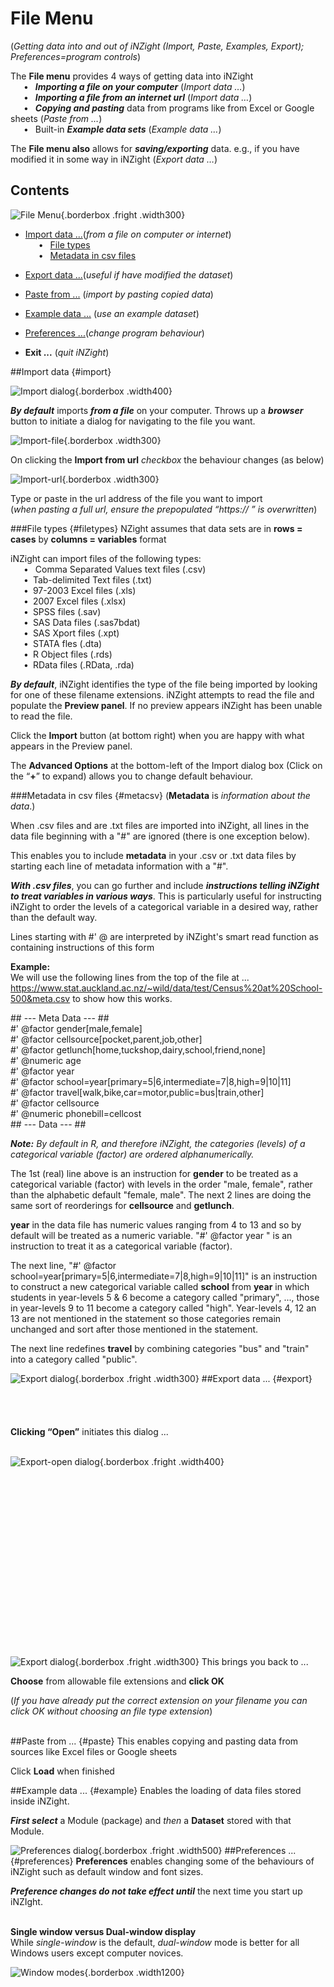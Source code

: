 # File Menu
(_Getting data into and out of iNZight (Import, Paste, Examples, Export); Preferences=program controls_)

The __File menu__ provides 4 ways of getting data into iNZight<br> 
   &emsp;&ensp;&bull;&ensp; ___Importing a file on your computer___ (_Import data …_)<br> 
   &emsp;&ensp;&bull;&ensp; ___Importing a file from an internet url___ (_Import data …_)<br> 
   &emsp;&ensp;&bull;&ensp; ___Copying and pasting___ data from programs like from Excel or Google sheets (_Paste from …_)<br> 
   &emsp;&ensp;&bull;&ensp; Built-in ___Example data sets___ (_Example data …_)

The __File menu also__ allows for ___saving/exporting___ data. e.g., if you have modified it in some way in iNZight  (_Export data …_)

## Contents

![File Menu](../../img/user_guides/file/1_file_menu.png){.borderbox .fright .width300}
* [Import data ...](#import)(_from a file on computer or internet_)  
    &emsp;&ensp;&bull;&ensp; [File types](#filetypes)  
    &emsp;&ensp;&bull;&ensp; [Metadata in csv files](#metacsv)  

* [Export data ...](#export)(_useful if have modified the dataset_)
* [Paste from ...](#paste) (_import by pasting copied data_)
* [Example data ...](#example) (_use an example dataset_)

* [Preferences ...](#preferences)(_change program behaviour_)
* __Exit ...__ (_quit iNZight_)


##Import data {#import}

![Import dialog](../../img/user_guides/file/2_import.png){.borderbox .width400}

___By default___ imports ___from a file___ on your computer. Throws up a ___browser___ button to initiate a dialog for navigating to the file you want.

![Import-file](../../img/user_guides/file/3_import-file.png){.borderbox .width300}

On clicking the __Import from url__ _checkbox_ the behaviour changes (as below)

![Import-url](../../img/user_guides/file/4_import-url.png){.borderbox .width300}

Type or paste in the url address of the file you want to import<br>
(_when pasting a full url, ensure the prepopulated “https:// ” is overwritten_)


###File types {#filetypes}
NZight assumes that data sets are in __rows = cases__ by __columns = variables__ format

iNZight can import files of the following types:<br> 
   &emsp;&ensp;&bull;&ensp; Comma Separated Values text files (.csv)<br>
   &emsp;&ensp;&bull;&ensp;Tab-delimited Text files (.txt)<br>
   &emsp;&ensp;&bull;&ensp;97-2003 Excel files (.xls)<br>
   &emsp;&ensp;&bull;&ensp;2007 Excel files (.xlsx)<br>
   &emsp;&ensp;&bull;&ensp;SPSS files (.sav)<br>
   &emsp;&ensp;&bull;&ensp;SAS Data files (.sas7bdat)<br>
   &emsp;&ensp;&bull;&ensp;SAS Xport files (.xpt)<br>
   &emsp;&ensp;&bull;&ensp;STATA fles (.dta)<br>
   &emsp;&ensp;&bull;&ensp;R Object files (.rds)<br>
   &emsp;&ensp;&bull;&ensp;RData files (.RData, .rda)<br>

___By default___, iNZight identifies the type of the file being imported by looking for one of these filename extensions. iNZight attempts to read the file and populate the __Preview panel__. If no preview appears iNZight has been unable to read the file.

Click the __Import__ button (at bottom right) when you are happy with what appears in the Preview panel.

The __Advanced Options__ at the bottom-left of the Import dialog box (Click on the “__+__” to expand) allows you to change default behaviour.

###Metadata in csv files {#metacsv}
(__Metadata__ is _information about the data_.)

When .csv files and are .txt files are imported into iNZight, all lines in the data file beginning with a "#" are ignored (there is one exception below).

This enables you to include __metadata__ in your .csv or .txt data files by starting each line of metadata information with a "#". 

___With .csv files___, you can go further and include ___instructions telling iNZight to treat variables in various ways___. This is particularly useful for instructing iNZight to order the levels of a categorical variable in a desired way, rather than the default way.

Lines starting with \#' @ are interpreted by iNZight's smart read function as containing instructions of this form  

__Example:__  
We will use the following lines from the top of  the file at ... https://www.stat.auckland.ac.nz/~wild/data/test/Census%20at%20School-500&meta.csv
to show how this works.

\## --- Meta Data --- ##  
\#' @factor gender[male,female]  
\#' @factor cellsource[pocket,parent,job,other]  
\#' @factor getlunch[home,tuckshop,dairy,school,friend,none]  
\#' @numeric age  
\#' @factor year  
\#' @factor school=year[primary=5|6,intermediate=7|8,high=9|10|11]  
\#' @factor travel[walk,bike,car=motor,public=bus|train,other]  
\#' @factor cellsource  
\#' @numeric phonebill=cellcost  
\## --- Data --- ##

___Note:___ _By default in R, and therefore iNZight, the categories (levels) of a categorical variable (factor) are ordered alphanumerically._
  
The 1st (real) line above is an instruction for __gender__ to be treated as a categorical variable (factor) with levels in the order "male, female", rather than the alphabetic default "female, male". 
The next 2 lines are doing the same sort of reorderings for __cellsource__ and __getlunch__.

__year__ in the data file has numeric values ranging from 4 to 13 and so by default will be treated as a numeric variable. "\#' @factor year " is an instruction to treat it as a categorical variable (factor).

The next line, "\#' @factor school=year[primary=5|6,intermediate=7|8,high=9|10|11]" is an instruction to construct a new categorical variable called __school__ from __year__ in which students in year-levels 5 & 6 become a category called "primary", ..., those in year-levels 9 to 11 become a category called "high". Year-levels 4, 12 an 13 are not mentioned in the statement so those categories remain unchanged and sort after those mentioned in the statement.

The next line redefines __travel__ by combining categories "bus" and "train" into a category called "public".


![Export dialog](../../img/user_guides/file/5_export.png){.borderbox .fright .width300}
##Export data ... {#export}
<br><br><br><br><br>
__Clicking “Open”__ initiates this dialog ...
<br><br>

![Export-open dialog](../../img/user_guides/file/6_export-open.png){.borderbox .fright .width400}
<br><br><br><br><br><br><br><br><br><br><br><br><br><br><br><br><br><br>

![Export dialog](../../img/user_guides/file/5_export-OK.png){.borderbox .fright .width300}
This brings you back to ...

__Choose__ from allowable file extensions and __click OK__

(_If you have already put the correct extension on your filename you can click OK without choosing an file type extension_)
<br><br>


##Paste from ... {#paste}
This enables copying and pasting data from sources like Excel files or Google sheets 

Click __Load__ when finished


##Example data ... {#example}
Enables the loading of data files stored inside iNZight.

___First select___ a Module (package) and _then_ a __Dataset__ stored with that Module. 


![Preferences dialog](../../img/user_guides/file/7_preferences.png){.borderbox .fright .width500}
##Preferences ... {#preferences}
__Preferences__ enables changing some of the behaviours of iNZight such as default window and font sizes.

___Preference changes do not take effect until___ the next time you start up iNZIght.
<br><br>

__Single window versus Dual-window display__<br>
While _single-window_ is the default, _dual-window_ mode is better for all Windows users except computer novices.

![Window modes](../../img/user_guides/file/8_window-modes.png){.borderbox .width1200}











